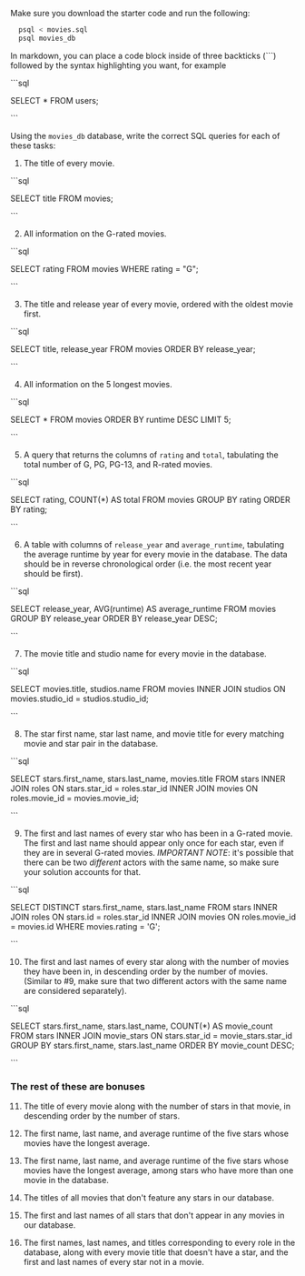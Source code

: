 Make sure you download the starter code and run the following:

```sh
  psql < movies.sql
  psql movies_db
```

In markdown, you can place a code block inside of three backticks (```) followed by the syntax highlighting you want, for example

\```sql

SELECT \* FROM users;

\```

Using the `movies_db` database, write the correct SQL queries for each of these tasks:

1.  The title of every movie.

\```sql

SELECT title FROM movies;

\```

2.  All information on the G-rated movies.

\```sql

SELECT rating FROM movies WHERE rating = "G";

\```

3.  The title and release year of every movie, ordered with the
    oldest movie first.

\```sql

SELECT title, release_year FROM movies ORDER BY release_year;

\```
    
4.  All information on the 5 longest movies.

\```sql

SELECT * FROM movies ORDER BY runtime DESC LIMIT 5;

\```

5.  A query that returns the columns of `rating` and `total`, tabulating the
    total number of G, PG, PG-13, and R-rated movies.

\```sql

SELECT rating, COUNT(*) AS total FROM movies GROUP BY rating
ORDER BY rating;

\```


6.  A table with columns of `release_year` and `average_runtime`,
    tabulating the average runtime by year for every movie in the database. The data should be in reverse chronological order (i.e. the most recent year should be first).

\```sql

SELECT release_year, AVG(runtime) AS average_runtime FROM movies GROUP BY release_year ORDER BY release_year DESC;

\```

7.  The movie title and studio name for every movie in the
    database.

\```sql

SELECT movies.title, studios.name FROM movies INNER JOIN studios ON movies.studio_id = studios.studio_id;

\```


8.  The star first name, star last name, and movie title for every
    matching movie and star pair in the database.

\```sql 

SELECT stars.first_name, stars.last_name, movies.title FROM stars INNER JOIN roles ON stars.star_id = roles.star_id INNER JOIN movies ON roles.movie_id = movies.movie_id;

\```

9.  The first and last names of every star who has been in a G-rated movie. The first and last name should appear only once for each star, even if they are in several G-rated movies. *IMPORTANT NOTE*: it's possible that there can be two *different* actors with the same name, so make sure your solution accounts for that.

\```sql 

SELECT DISTINCT stars.first_name, stars.last_name FROM stars INNER JOIN roles ON stars.id = roles.star_id INNER JOIN movies ON roles.movie_id = movies.id WHERE movies.rating = 'G';

\```


10.   The first and last names of every star along with the number
    of movies they have been in, in descending order by the number of movies. (Similar to #9, make sure that two different actors with the same name are considered separately).

\```sql 

SELECT stars.first_name, stars.last_name, COUNT(*) AS movie_count FROM stars INNER JOIN movie_stars ON stars.star_id = movie_stars.star_id GROUP BY stars.first_name, stars.last_name ORDER BY movie_count DESC;

\```

### The rest of these are bonuses

11. The title of every movie along with the number of stars in
    that movie, in descending order by the number of stars.

12. The first name, last name, and average runtime of the five
    stars whose movies have the longest average.

13. The first name, last name, and average runtime of the five
    stars whose movies have the longest average, among stars who have more than one movie in the database.

14. The titles of all movies that don't feature any stars in our
    database.

15. The first and last names of all stars that don't appear in any movies in our database.

16. The first names, last names, and titles corresponding to every
    role in the database, along with every movie title that doesn't have a star, and the first and last names of every star not in a movie.
